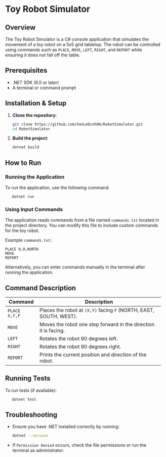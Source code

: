 # Toy Robot Simulator

## Overview

The Toy Robot Simulator is a C# console application that simulates the movement of a toy robot on a 5x5 grid tabletop. The robot can be controlled using commands such as `PLACE`, `MOVE`, `LEFT`, `RIGHT`, and `REPORT` while ensuring it does not fall off the table.

## Prerequisites

- .NET SDK (6.0 or later)
- A terminal or command prompt

## Installation & Setup

1. **Clone the repository**:

   ```sh
   git clone https://github.com/VanLeDinh96/RobotSimulator.git
   cd RobotSimulator
   ```

2. **Build the project**:
   ```sh
   dotnet build
   ```

## How to Run

### **Running the Application**

To run the application, use the following command:

```sh
   dotnet run
```

### **Using Input Commands**

The application reads commands from a file named `commands.txt` located in the project directory. You can modify this file to include custom commands for the toy robot.

Example `commands.txt`:

```
PLACE 0,0,NORTH
MOVE
REPORT
```

Alternatively, you can enter commands manually in the terminal after running the application.

## Command Description

| Command       | Description                                                        |
| ------------- | ------------------------------------------------------------------ |
| `PLACE X,Y,F` | Places the robot at `(X,Y)` facing `F` (NORTH, EAST, SOUTH, WEST). |
| `MOVE`        | Moves the robot one step forward in the direction it is facing.    |
| `LEFT`        | Rotates the robot 90 degrees left.                                 |
| `RIGHT`       | Rotates the robot 90 degrees right.                                |
| `REPORT`      | Prints the current position and direction of the robot.            |

## Running Tests

To run tests (if available):

```sh
   dotnet test
```

## Troubleshooting

- Ensure you have .NET installed correctly by running:
  ```sh
  dotnet --version
  ```
- If `Permission Denied` occurs, check the file permissions or run the terminal as administrator.
